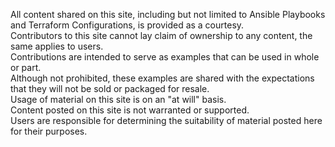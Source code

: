 All content shared on this site, including but not limited to Ansible Playbooks and Terraform Configurations, is provided as a courtesy.  
Contributors to this site cannot lay claim of ownership to any content, the same applies to users.  
Contributions are intended to serve as examples that can be used in whole or part.  
Although not prohibited, these examples are shared with the expectations that they will not be sold or packaged for resale.  
Usage of material on this site is on an "at will" basis.  
Content posted on this site is not warranted or supported.  
Users are responsible for determining the suitability of material posted here for their purposes.  
